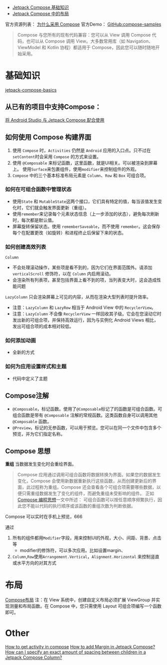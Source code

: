 * [Jetpack Compose 基础知识](https://developer.android.com/codelabs/jetpack-compose-basics#0)
* [Jetpack Compose 中的布局](https://developer.android.com/codelabs/jetpack-compose-layouts#0)

官方资源列表：
[为什么采用 Compose](https://developer.android.com/jetpack/compose/why-adopt)
官方Demo：
[GitHub:compose-samples](https://github.com/android/compose-samples)

> Compose 与您所有的现有代码兼容：您可以从 View 调用 Compose 代码，也可以从 Compose 调用 View。大多数常用库（如 Navigation、ViewModel 和 Kotlin 协程）都适用于 Compose，因此您可以随时随地开始采用。

# 基础知识

[jetpack-compose-basics](https://developer.android.com/codelabs/jetpack-compose-basics)

## 从已有的项目中支持Compose：

[将 Android Studio 与 Jetpack Compose 配合使用 ](https://developer.android.com/jetpack/compose/setup)

## 如何使用 Compose 构建界面

1. 使用 `Compose` 时，`Activities` 仍然是 `Android` 应用的入口点。只不过在`setContent`时会采用 `Compose` 的方式来设置。
2. 使用 `@Composable` 来标记函数，这里函数，就是UI相关。可以被渲染到屏幕上。 使用`Surface`来包裹组件，使用`modifier`来控制组件的外观。
3. `Compose` 中的三个基本标准布局元素是 `Column`、`Row` 和 `Box` 可组合项。

### 如何在可组合函数中管理状态

* 使用`State` 和 `MutableState`这两个接口，它们具有特定的值，每当该值发生变化时，它们就会触发界面更新（重组）。
* 使用`remember`来记录每个元素状态信息（上一步添加的状态），避免每次刷新时，每次都是默认值。
* 屏幕旋转保留状态。使用 `rememberSaveable`，而不使用 `remember`。这会保存每个在配置更改（如旋转）和进程终止后保留下来的状态。

### 如何创建高效列表
`Column` 
* 不会处理滚动操作，某些项是看不到的，因为它们在界面范围外。请添加 `verticalScroll` 修饰符，以在 `Column` 内启用滚动。
* 会渲染所有列表项，甚至包括界面上看不到的项，当列表变大时，这会造成性能问题

`LazyColumn` 只会渲染屏幕上可见的内容，从而在渲染大型列表时提升效率。
* 注意：`LazyColumn` 和 `LazyRow` 相当于 Android View 中的 `RecyclerView`。
* 注意：`LazyColumn` 不会像 `RecyclerView` 一样回收其子级。它会在您滚动它时发出新的可组合项，并保持高效运行，因为与实例化 Android Views
  相比，发出可组合项的成本相对较低。

### 如何添加动画

* 全新的方式

### 如何为应用设置样式和主题

* 代码中定义了主题

## Compose注解

* `@Composable`，标记函数。使用了`@Composable`标记了的函数是可组合函数。可组合函数是带有 `@Composable`
  注解的常规函数。这类函数自身可以调用其他 `@Composable` 函数。
* `@Preview`，标记的无参函数，可以用于预览。您可以在同一个文件中包含多个预览，并为它们指定名称。

## Compose 思想

**重组**
当数据发生变化时会重绘界面。
> Compose 应用通过调用可组合函数将数据转换为界面。如果您的数据发生变化，Compose 会使用新数据重新执行这些函数，从而创建更新后的界面，此过程称为重组。Compose 还会查看各个可组合项需要哪些数据，以便只需重组数据发生了变化的组件，而避免重组未受影响的组件。
> 正如 [Compose 编程思想](https://developer.android.com/jetpack/compose/mental-model#recomposition)一文中所述：
> 可组合函数可以按任意顺序频繁执行，因此您不能以代码的执行顺序或该函数的重组次数为判断依据。

Compose 可以实时在手机上预览，666

通过

1. 所有的组件都用`Modifier`字段，用来控制UI的外观，大小、间距、背景、点击等
   * modifier的修饰符，可以多次应用。比如设置margin、
2. `Column`,`Row`使用`Arrangement.Vertical`，`Alignment.Horizontal` 来控制竖直或水平方向的对其方式

# 布局
[Compose布局](https://developer.android.com/codelabs/jetpack-compose-layouts)
注：在 View 系统中，创建自定义布局必须扩展 ViewGroup 并实现测量和布局函数。在 Compose 中，您只需使用 Layout 可组合项编写一个函数即可。

# Other

[How to get activity in compose](https://stackoverflow.com/questions/64675386/how-to-get-activity-in-compose)
[How to add Margin in Jetpack Compose?](https://stackoverflow.com/questions/62939473/how-to-add-margin-in-jetpack-compose)
[How can I specify an exact amount of spacing between children in a Jetpack Compose Column?](https://stackoverflow.com/questions/68200057/how-can-i-specify-an-exact-amount-of-spacing-between-children-in-a-jetpack-compo)